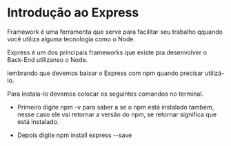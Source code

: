 # Introdução ao Express 

Framework é uma ferramenta que serve para facilitar seu trabalho qquando você utiliza alguma tecnologia como o Node.

Express é um dos principais frameworks que existe pra desenvolver o Back-End utilizanso o Node.

lembrando que devemos baixar o Express com npm quando precisar utilizá-lo.

Para instala-lo devemos colocar os seguintes comandos no terminal.

- Primeiro digite npm -v para saber a se o npm está instalado também, nesse caso ele vai retornar a versão do npm, se retornar significa que está instalado.

- Depois digite npm install express --save